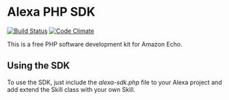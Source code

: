 # Alexa PHP SDK

[![Build Status](https://api.travis-ci.org/awsmug/alexa-sdk.png?branch=master)](https://travis-ci.org/awsmug/alexa-sdk)
[![Code Climate](https://codeclimate.com/github/awsmug/alexa-sdk/badges/gpa.svg)](https://codeclimate.com/github/awsmug/alexa-sdk)

This is a free PHP software development kit for Amazon Echo.

## Using the SDK

To use the SDK, just include the *alexa-sdk.php* file to your Alexa project and add extend the Skill class with your own Skill.

